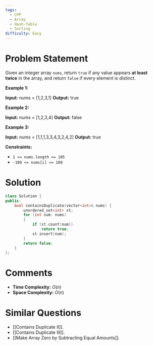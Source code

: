 ```yaml
---
tags:
  - CPP
  - Array
  - Hash-Table
  - Sorting
difficulty: Easy
---
```

# Problem Statement
Given an integer array `nums`, return `true` if any value appears **at least twice** in the array, and return `false` if every element is distinct.

**Example 1:**

**Input:** nums = [1,2,3,1]
**Output:** true

**Example 2:**

**Input:** nums = [1,2,3,4]
**Output:** false

**Example 3:**

**Input:** nums = [1,1,1,3,3,4,3,2,4,2]
**Output:** true

**Constraints:**

- `1 <= nums.length <= 105`
- `-109 <= nums[i] <= 109`
# Solution
```cpp
class Solution {
public:
    bool containsDuplicate(vector<int>& nums) {
        unordered_set<int> st;
        for (int num: nums)
        {
            if (st.count(num))
                return true;
            st.insert(num);
        }
        return false;
    }
};
```
# Comments
- **Time Complexity:** $O(n)$
- **Space Complexity:** $O(n)$
# Similar Questions
- [[Contains Duplicate II]].
- [[Contains Duplicate III]].
- [[Make Array Zero by Subtracting Equal Amounts]].
